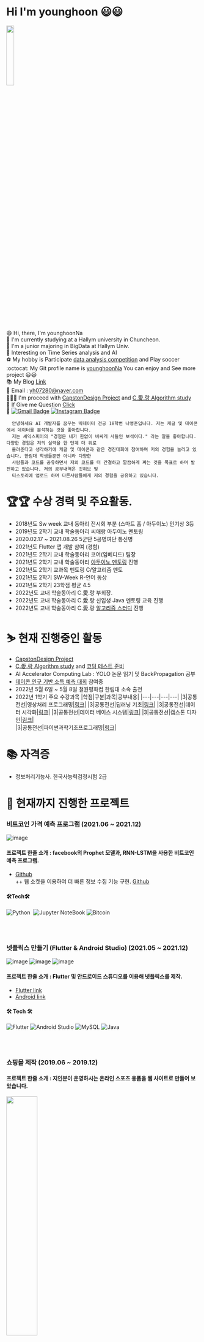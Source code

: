# Hi I'm younghoon 😃😃

<img width = "20%" src = "https://user-images.githubusercontent.com/38518648/165043250-0d7581ec-be02-4cfb-aa25-d82a9746d39f.png">

:smile: Hi, there, I'm younghoonNa <br>
:school: I'm currently studying at a Hallym university in Chuncheon. <br>
🙆 I'm a junior majoring in BigData at Hallym Univ. <br>
🌱 Interesting on Time Series analysis and AI <br>
⚽ My hobby is Participate [data analysis competition](https://github.com/younghoonNa/younghoonNa/blob/main/DACON.md) and Play soccer <br>
:octocat: My Git profile name is [younghoonNa](https://github.com/younghoonNa) You can enjoy and See more project 😃😃 <br>
📚 My Blog [Link](https://187cm.tistory.com/) <br>
📧 Email : [yh07280@naver.com](yh07280@naver.com) <br>
🧑‍🤝‍🧑 I'm proceed with [CapstonDesign Project](https://github.com/seongjiko/DeepSeat_project) and [C.愛.랑 Algorithm study](https://github.com/younghoonNa/caerang-algorithm-study) <br>
💬 If Give me Question [Click](https://github.com/younghoonNa/younghoonNa/issues) <br>
💬 [![Gmail Badge](https://img.shields.io/badge/Gmail-d14836?style=flat-square&logo=Gmail&logoColor=white&link=mailto:nayounghoon0223@gmail.com)](mailto:nayounghoon0223@gmail.com) [![Instagram Badge](https://img.shields.io/badge/-Instagram-dd2a7b?style=flat-square&logo=instagram&logoColor=white&link=https://www.instagram.com/187._.yh/)](https://www.instagram.com/187._.yh/) 

```
  안녕하세요 AI 개발자를 꿈꾸는 빅데이터 전공 18학번 나영훈입니다. 저는 케글 및 데이콘에서 데이터를 분석하는 것을 좋아합니다.
  저는 셰익스피어의 "경험은 내가 한없이 비싸게 사들인 보석이다." 라는 말을 좋아합니다. 다양한 경험은 저의 실력을 한 단계 더 위로
  올려준다고 생각하기에 케글 및 데이콘과 같은 경진대회에 참여하며 저의 경험을 늘리고 있습니다. 한림대 학생들뿐만 아니라 다양한 
  사람들과 코드를 공유하면서 저의 코드를 더 간결하고 깔끔하게 짜는 것을 목표로 하며 발전하고 있습니다. 저의 공부내역은 깃허브 및
  티스토리에 업로드 하며 다른사람들에게 저의 경험을 공유하고 있습니다.
```

# 🏆🏆 수상 경력 및 주요활동. 
- 2018년도 Sw week 교내 동아리 전시회 부분 (스마트 홈 / 아두이노) 인기상 3등 <br>
- 2019년도 2학기 교내 학술동아리 씨애랑 아두이노 멘토링 <br>
- 2020.02.17 ~ 2021.08.26 5군단 5공병여단 통신병<br>
- 2021년도 Flutter 앱 개발 참여 (경험) <br>
- 2021년도 2학기 교내 학술동아리 코어(임베디드) 팀장 <br>
- 2021년도 2학기 교내 학술동아리 [아두이노 멘토링](https://github.com/younghoonNa/Arduino) 진행 <br>
- 2021년도 2학기 교과목 멘토링 C/알고리즘 멘토 <br>
- 2021년도 2학기 SW-Week R-언어 동상 <br>
- 2021년도 2학기 23학점 평균 4.5 <br>
- 2022년도 교내 학술동아리 C.愛.랑 부회장.
- 2022년도 교내 학술동아리 C.愛.랑 신입생 Java 멘토링 교육 진행
- 2022년도 교내 학술동아리 C.愛.랑 [알고리즘 스터디](https://github.com/younghoonNa/caerang-algorithm-study) 진행 

# ⛷ 현재 진행중인 활동
- [CapstonDesign Project](https://github.com/seongjiko/DeepSeat_project)
- [C.愛.랑 Algorithm study](https://github.com/younghoonNa/caerang-algorithm-study) and [코딩 테스트 준비](https://github.com/younghoonNa/CPP) <br>
- AI Accelerator Computing Lab : YOLO 논문 읽기 및 BackPropagation 공부
- [데이콘 인구 기반 소득 예측 대회](https://dacon.io/competitions/official/235892/overview/description) 참여중
- 2022년 5월 6일 ~ 5월 8일 철원평화컵 한림대 소속 출전 
- 2022년 1학기 주요 수강과목
  |학점|구분|과목|공부내용|
  |---|---|---|---|
  |3|공통전선|영상처리 프로그래밍|[링크](https://github.com/younghoonNa/OpenCV/tree/main/Video%20processing)|
  |3|공통전선|딥러닝 기초|[링크](https://github.com/younghoonNa/PyTorch/tree/main/Depp%20Learning)|
  |3|공통전선|데이터 시각화|[링크](https://github.com/younghoonNa/R)|
  |3|공통전선|데이터 베이스 시스템|[링크](https://github.com/younghoonNa/SQL)|
  |3|공통전선|캡스톤 디자인|[링크](https://github.com/seongjiko/DeepSeat_project)|  
  |3|공통전선|파이썬과학기초프로그래밍|[링크](https://github.com/younghoonNa/Python)|


# 📚 자격증 
- 정보처리기능사. 한국사능력검정시험 2급

# 💪 현재까지 진행한 프로젝트
### 비트코인 가격 예측 프로그램 (2021.06 ~ 2021.12)
![image](https://user-images.githubusercontent.com/38518648/165435245-8098a0cb-f2a2-4a50-af7c-e36df401849d.png)

#### 프로젝트 한줄 소개 : facebook의 Prophet 모델과, RNN-LSTM을 사용한 비트코인 예측 프로그램.
- [Github](https://github.com/younghoonNa/bitcoin-prediction-LSTM-Prophet) <br>
++ 웹 소켓을 이용하여 더 빠른 정보 수집 기능 구현. [Github](https://github.com/younghoonNa/Upbit_Websocket)
#### 🛠Tech🛠 
![Python](https://img.shields.io/badge/python-3670A0?style=for-the-badge&logo=python&logoColor=white)</a>&nbsp;  ![Jupyter NoteBook](https://img.shields.io/badge/Jupyter-F37626?style=for-the-badge&logo=Jupyter&logoColor=white)  ![Bitcoin](https://img.shields.io/badge/Bitcoin-F7931A?style=for-the-badge&logo=Bitcoin&logoColor=white)</a>&nbsp;

<br>
<br>

### 넷플릭스 만들기 (Flutter & Android Studio) (2021.05 ~ 2021.12)
![image](https://user-images.githubusercontent.com/38518648/165435784-f3a202b7-2243-4f93-87da-cfc0d0fc7f69.png)
![image](https://user-images.githubusercontent.com/38518648/165435691-237a2475-78c9-45e9-babe-fa3b676359bf.png)
![image](https://user-images.githubusercontent.com/38518648/165435746-86cc4209-ec15-4452-8cc8-e90e19e11d16.png)


#### 프로젝트 한줄 소개 : Flutter 및 안드로이드 스튜디오를 이용해 넷플릭스를 제작.
- [Flutter link](https://github.com/younghoonNa/Netflix_Flutter)
- [Android link](https://github.com/younghoonNa/Netflix_-android_studio-)

#### 🛠 Tech 🛠
![Flutter](https://img.shields.io/badge/Flutter-02569B?style=for-the-badge&logo=Flutter&logoColor=white) ![Android Studio](https://img.shields.io/badge/AndroidStudio-3DDC84?style=for-the-badge&logo=AndroidStudio&logoColor=white) ![MySQL](https://img.shields.io/badge/MySQL-4479A1?style=for-the-badge&logo=MySQL&logoColor=white) ![Java](https://img.shields.io/badge/Java-007396?style=for-the-badge&logo=Java&logoColor=white)

<br>
<br>

### 쇼핑몰 제작 (2019.06 ~ 2019.12)
#### 프로젝트 한줄 소개 : 지인분이 운영하시는 온라인 스포츠 용품을 웹 사이트로 만들어 보았습니다.
<img width = "40%" src = "https://user-images.githubusercontent.com/38518648/165459659-6b44c6a5-25bd-44c1-acbe-1359f14af569.png">

- [Github](https://github.com/younghoonNa/HTML_CSS)

#### 🛠 Tech 🛠
![HTML](https://img.shields.io/badge/HTML-E34F26?style=for-the-badge&logo=HTML5&logoColor=white) ![CSS](https://img.shields.io/badge/CSS-1572B6?style=for-the-badge&logo=HTML5&logoColor=white) ![JS](https://img.shields.io/badge/JavaScript-F7DF1E?style=for-the-badge&logo=JSS&logoColor=white)

<br>
<br>

### 그 외 
#### 데이콘 경진대회 중 펭귄 몸무계 예측하기 (2021.12.27 ~ 2022.01.07)
<img width = "70%" src = "https://user-images.githubusercontent.com/38518648/165463018-02928bf4-35f8-4855-b120-0fffa95809fb.png">

- `펭귄 몸무계 예측하기(데이콘 베이직|정형|RMSE)`
  - [Source code](https://github.com/younghoonNa/Penguin_Predict_DACON)
  - Score : (6위 / 260) private
  - [그 외 데이콘 참여이력 & 성적 & 소스코드](https://github.com/younghoonNa/younghoonNa/blob/main/DACON.md)

#### 🛠 Tech 🛠
![Python](https://img.shields.io/badge/python-3670A0?style=for-the-badge&logo=python&logoColor=white)</a>&nbsp;
![Jupyter NoteBook](https://img.shields.io/badge/Jupyter-F37626?style=for-the-badge&logo=Jupyter&logoColor=white)

<br>
<br>

# 🎤 주요 특강 
- 2021.12.27 ~ 2022.01.05 삼성 멀티캠퍼스 [데이터 분석 심화과정 56H](https://github.com/younghoonNa/pythonDT) 수료
- 2022.02.14 ~ 2022.02.18 삼성 멀티캠퍼스 [파이썬을 활용한 머신러닝 심화 프로젝트 40H](https://github.com/younghoonNa/PythonDT2) 수료 

> 내가 AI를 입문하는데 흥미를 주었던 특강이였다. 평소에 Github에서 관심있는 내용에 Star를 찍어두고 시간날 때마다 보았는데
내가 Star를 찍어두었던 [레포지토리](https://github.com/teddylee777/machine-learning) 를 만든 강사님께서 수업을 해주셨다.
AI의 기초부터 딥러닝까지 경진대회 같이 score를 올리는 방식으로 진행했다. 마지막 날에 진행한 따릉이 수요 분석 대회에서
현업자들 보다 높은 결과를 기록하여 강사님께서 경진대회를 추천해주셨고 이를 바탕으로 데이콘과 같은 경진대회에 흥미를 가지면서 AI 흥미를 가지게 된 것 같다.


# 📆 plan

- 데이콘 -> Kaggle로 넘어가기.
- YOLOv2, YOLOv3 논문 읽기
- CS231n 강의 전부 완주하기. (현재 3개 완주)
- 졸업 전까지 백준 알고리즘 플래티넘 도전
- TOPCIP 300 점 넘기기
- 정보처리기사

<p align="center"> Preferred Language</p>
<div align="center" style="text-align:center">
  ![R](https://img.shields.io/badge/R-276DC3?style=for-the-badge&logo=R&logoColor=white)</a>&nbsp;
  ![C++](https://img.shields.io/badge/C++-00599C?style=for-the-badge&logo=C%2B%2B&logoColor=white)</a>&nbsp;
 <br>
  
</div>

<h4 align="center"> 👀Interest👀</h4>

<div align="center" style="text-align:center">
  
 ![Arduino](https://img.shields.io/badge/Arduino-00979D?style=for-the-badge&logo=Arduino&logoColor=white)</a>&nbsp;
 ![CashsApp](https://img.shields.io/badge/Fiance-00C244?style=for-the-badge&logo=CashApp&logoColor=white)</a>&nbsp;
 <br>
 
</div>

<h4 align="center">📝I've used at least once📝</h4>

<div align="center" style="text-align:center">
  
 ![C](https://img.shields.io/badge/C-A8B9CC?style=for-the-badge&logo=C&logoColor=white)
 ![Linux](https://img.shields.io/badge/Linux-FCC624?style=for-the-badge&logo=Linux&logoColor=white)
 <br>
  
</div>


</p>

<p>
  
## ⚽⚽⚽
 
- 2017년 서울시 교육감배 교육지원청 리그 준우승 <br>
- 2018년 공대 체육대회 축구 우승 <br> 
- 2018년 대학교 총장배 인트라뮤랄리그 8강 <br>
- 2019년 대학교 총장배 인트라뮤랄리그 8강 <br>
- 2020년 대학교 총장배 인트라뮤랄리그 8강 <br>
- 2021년 KUSF 전국 대학생 클럽챔피언십 출전. <br>
- 2018 ~ 2022 소프트웨어중심대학 운동동아리 일레븐 부원 <br>
- 2021 ~ 2022 한림대학교 중앙동아리 키커 부원 <br>
  
## ⚾⚾⚾ 
  
- 2014-2016 태릉중 야구 교육봉사 및 코치 <br>
  
</p>

---



